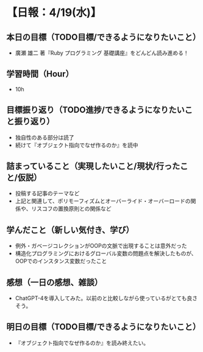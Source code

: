 # 【日報：4/19(水)】
## 本日の目標（TODO目標/できるようになりたいこと）
- 廣瀬 雄二 著『Ruby プログラミング 基礎講座』をどんどん読み進める！
## 学習時間（Hour）
- 10h
## 目標振り返り（TODO進捗/できるようになりたいこと振り返り）
- 独自性のある部分は読了
- 続けて『オブジェクト指向でなぜ作るのか』を読中
## 詰まっていること（実現したいこと/現状/行ったこと/仮説）
- 投稿する記事のテーマなど
- 上記と関連して、ポリモーフィズムとオーバーライド・オーバーロードの関係や、リスコフの置換原則との関係など
## 学んだこと（新しい気付き、学び）
- 例外・ガベージコレクションがOOPの文脈で出現することは意外だった
- 構造化プログラミングにおけるグローバル変数の問題点を解決したものが、OOPでのインスタンス変数だったこと
## 感想（一日の感想、雑談）
- ChatGPT-4を導入してみた。以前のと比較しながら使っているがとても良さそう。
## 明日の目標（TODO目標/できるようになりたいこと）
- 『オブジェクト指向でなぜ作るのか』を読み終えたい。
